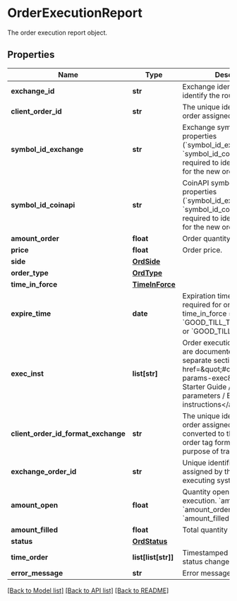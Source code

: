 # OrderExecutionReport

The order execution report object.
## Properties
Name | Type | Description | Notes
------------ | ------------- | ------------- | -------------
**exchange_id** | **str** | Exchange identifier used to identify the routing destination. | 
**client_order_id** | **str** | The unique identifier of the order assigned by the client. | 
**symbol_id_exchange** | **str** | Exchange symbol. One of the properties (&#x60;symbol_id_exchange&#x60;, &#x60;symbol_id_coinapi&#x60;) is required to identify the market for the new order. | [optional] 
**symbol_id_coinapi** | **str** | CoinAPI symbol. One of the properties (&#x60;symbol_id_exchange&#x60;, &#x60;symbol_id_coinapi&#x60;) is required to identify the market for the new order. | [optional] 
**amount_order** | **float** | Order quantity. | 
**price** | **float** | Order price. | 
**side** | [**OrdSide**](OrdSide.md) |  | 
**order_type** | [**OrdType**](OrdType.md) |  | 
**time_in_force** | [**TimeInForce**](TimeInForce.md) |  | 
**expire_time** | **date** | Expiration time. Conditionaly required for orders with time_in_force &#x3D; &#x60;GOOD_TILL_TIME_EXCHANGE&#x60; or &#x60;GOOD_TILL_TIME_OEML&#x60;. | [optional] 
**exec_inst** | **list[str]** | Order execution instructions are documented in the separate section: &lt;a href&#x3D;\&quot;#oeml-order-params-exec\&quot;&gt;OEML / Starter Guide / Order parameters / Execution instructions&lt;/a&gt;  | [optional] 
**client_order_id_format_exchange** | **str** | The unique identifier of the order assigned by the client converted to the exchange order tag format for the purpose of tracking it. | 
**exchange_order_id** | **str** | Unique identifier of the order assigned by the exchange or executing system. | [optional] 
**amount_open** | **float** | Quantity open for further execution. &#x60;amount_open&#x60; &#x3D; &#x60;amount_order&#x60; - &#x60;amount_filled&#x60; | 
**amount_filled** | **float** | Total quantity filled. | 
**status** | [**OrdStatus**](OrdStatus.md) |  | 
**time_order** | **list[list[str]]** | Timestamped history of order status changes. | 
**error_message** | **str** | Error message | [optional] 

[[Back to Model list]](../README.md#documentation-for-models) [[Back to API list]](../README.md#documentation-for-api-endpoints) [[Back to README]](../README.md)



